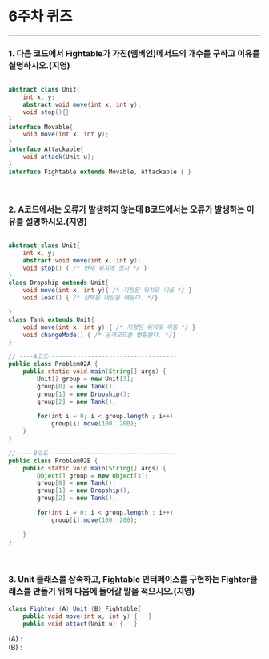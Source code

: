 # 6주차 퀴즈
<hr>

### 1. 다음 코드에서 Fightable가 가진(멤버인)메서드의 개수를 구하고 이유를 설명하시오.(지영)

```java

abstract class Unit{
    int x, y;
    abstract void move(int x, int y);
    void stop(){}
}
interface Movable{
    void move(int x, int y);
}
interface Attackable{
    void attack(Unit u);
}
interface Fightable extends Movable, Attackable { }

```
<br>

### 2. A코드에서는 오류가 발생하지 않는데 B코드에서는 오류가 발생하는 이유를 설명하시오.(지영)

```java

abstract class Unit{
    int x, y;
    abstract void move(int x, int y);
    void stop() { /* 현재 위치에 정지 */ }
}
class Dropship extends Unit{
    void move(int x, int y){ /* 지정된 위치로 이동 */ }
    void load() { /* 선택된 대상을 태운다. */}

}
class Tank extends Unit{
    void move(int x, int y) { /* 지정된 위치로 이동 */ }
    void changeMode() { /* 공격모드를 변환한다. */}
}

// ----A코드------------------------------------
public class Problem02A {
    public static void main(String[] args) {
        Unit[] group = new Unit[3];
        group[0] = new Tank();
        group[1] = new Dropship();
        group[2] = new Tank();
        
        for(int i = 0; i < group.length ; i++)
            group[i].move(100, 200);
    }
}

// ----B코드------------------------------------
public class Problem02B {
    public static void main(String[] args) {
        Object[] group = new Object[3];
        group[0] = new Tank();
        group[1] = new Dropship();
        group[2] = new Tank();

        for(int i = 0; i < group.length ; i++)
            group[i].move(100, 200);

    }
}


```
<br>

### 3. Unit 클래스를 상속하고, Fightable 인터페이스를 구현하는 Fighter클래스를 만들기 위해 다음에 들어갈 말을 적으시오.(지영)

```java
class Fighter (A) Unit (B) Fightable{
    public void move(int x, int y) {   }
    public void attact(Unit u) {   }
```

(A) : <br>
(B) : 


<br>